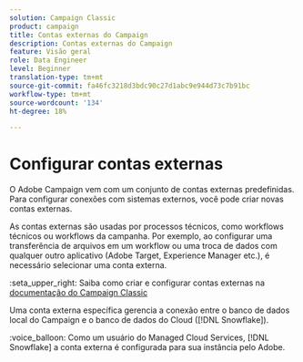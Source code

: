 ```yaml
---
solution: Campaign Classic
product: campaign
title: Contas externas do Campaign
description: Contas externas do Campaign
feature: Visão geral
role: Data Engineer
level: Beginner
translation-type: tm+mt
source-git-commit: fa46fc3218d3bdc90c27d1abc9e944d73c7b91bc
workflow-type: tm+mt
source-wordcount: '134'
ht-degree: 18%

---
```


# Configurar contas externas

O Adobe Campaign vem com um conjunto de contas externas predefinidas. Para configurar conexões com sistemas externos, você pode criar novas contas externas.

As contas externas são usadas por processos técnicos, como workflows técnicos ou workflows da campanha. Por exemplo, ao configurar uma transferência de arquivos em um workflow ou uma troca de dados com qualquer outro aplicativo (Adobe Target, Experience Manager etc.), é necessário selecionar uma conta externa.

:seta_upper_right: Saiba como criar e configurar contas externas na [documentação do Campaign Classic](https://experienceleague.adobe.com/docs/campaign-classic/using/installing-campaign-classic/accessing-external-database/external-accounts.html)

Uma conta externa específica gerencia a conexão entre o banco de dados local do Campaign e o banco de dados do Cloud ([!DNL Snowflake]).

:voice_balloon: Como um usuário do Managed Cloud Services, [!DNL Snowflake] a conta externa é configurada para sua instância pelo Adobe.